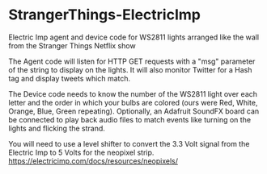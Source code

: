 # StrangerThings-ElectricImp
Electric Imp agent and device code for WS2811 lights arranged like the wall from the Stranger Things Netflix show

The Agent code will listen for HTTP GET requests with a "msg" parameter of the string to display on the lights. It will also monitor Twitter for a Hash tag and display tweets which match.

The Device code needs to know the number of the WS2811 light over each letter and the order in which your bulbs are colored (ours were Red, White, Orange, Blue, Green repeating). Optionally, an Adafruit SoundFX board can be connected to play back audio files to match events like turning on the lights and flicking the strand.

You will need to use a level shifter to convert the 3.3 Volt signal from the Electric Imp to 5 Volts for the neopixel strip.
https://electricimp.com/docs/resources/neopixels/
